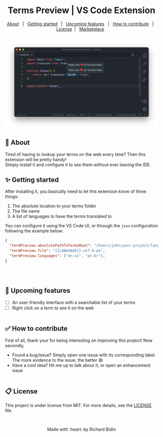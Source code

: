 <h1 align="center">Terms Preview | VS Code Extension</h1>
<p align="center">
  <a href="#-about">About</a> &#xa0; | &#xa0; 
  <a href="#-getting-started">Getting started</a> &#xa0; | &#xa0;
  <a href="#-upcoming-features">Upcoming features</a> &#xa0; | &#xa0;
  <a href="#-how-to-contribute">How to contribute</a> &#xa0; | &#xa0;
  <a href="#memo-license">License</a> &#xa0;| &#xa0;
  <a href="https://marketplace.visualstudio.com/items?itemName=richard-bidin.term-preview">Marketplace</a> &#xa0;
</p>
&#xa0;
<img alt="Extension screenshot" src="https://github.com/nidib/term-preview/blob/master/screenshot.png?raw=true" />

## 🎯 About
Tired of having to lookup your terms on the web every time? Then this extension will be pretty handy!</br>
Simply install it and configure it to see them without ever leaving the IDE.
</br>

## ✨ Getting started
After installing it, you basically need to let this extension know of three things: </br>
1. The absolute location to your terms folder
2. The file name
3. A list of languages to have the terms translated to

You can configure it using the VS Code UI, or through the `json` configuration following the example below:
```json
{
  "termPreview.absolutePathToTermsRoot": "/Users/john/your-project/language/terms",
  "termPreview.file": "{{LANGUAGE}}.utf-8.po",
  "termPreview.languages": ["en-us", "pt-br"],
}
```
</br></br>


## 🚀 Upcoming features
- [ ] An user-friendly interface with a searchable list of your terms
- [ ] Right click on a term to see it on the web
</br></br>

## ✅ How to contribute
First of all, thank your for being interesting on improving this project! Now secondly, </br>
- Found a bug/issue? Simply open one issue with its corresponding label. The more evidence to the issue, the better :smile:
- Have a cool idea? Hit me up to talk about it, or open an enhancement issue
</br></br>

## 📋 License
This project is under license from MIT. For more details, see the [LICENSE](LICENSE.md) file.

&#xa0;
<p align="center">Made with :heart: by Richard Bidin</p>
&#xa0;